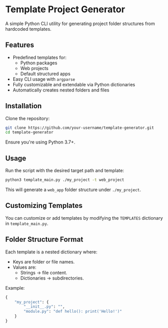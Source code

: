 # Template Project Generator

A simple Python CLI utility for generating project folder structures from hardcoded templates.

## Features

- Predefined templates for:
  - Python packages
  - Web projects
  - Default structured apps
- Easy CLI usage with `argparse`
- Fully customizable and extendable via Python dictionaries
- Automatically creates nested folders and files

## Installation

Clone the repository:
```bash
git clone https://github.com/your-username/template-generator.git
cd template-generator
```


Ensure you're using Python 3.7+.

## Usage

Run the script with the desired target path and template:
```bash
python3 template_main.py ./my_project -t web_project


```


This will generate a `web_app` folder structure under `./my_project`.

## Customizing Templates

You can customize or add templates by modifying the `TEMPLATES` dictionary in `template_main.py`.

## Folder Structure Format

Each template is a nested dictionary where:

- Keys are folder or file names.
- Values are:
  - Strings → file content.
  - Dictionaries → subdirectories.

Example:

```python
{
    "my_project": {
        "__init__.py": "",
        "module.py": "def hello(): print('Hello!')"
    }
}
